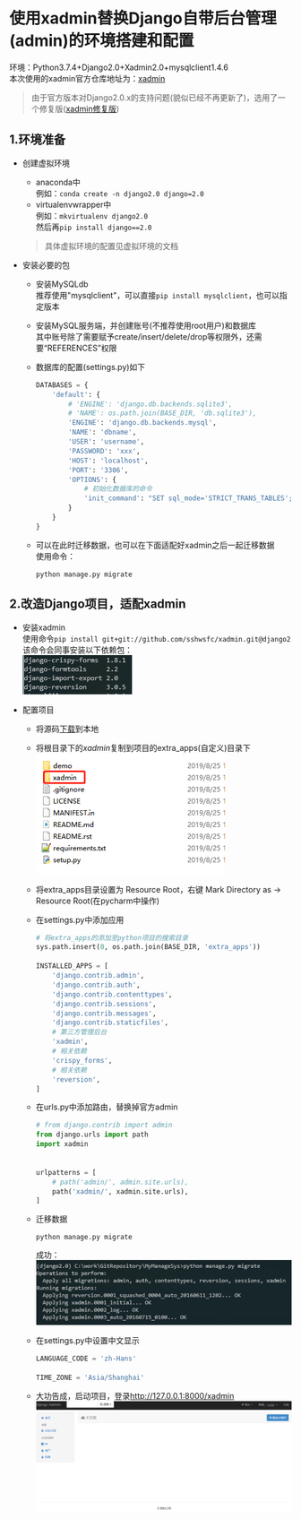 <!--
 * @Author: lixy
 * @Date: 2019-12-16 16:55:25
 * @LastEditTime : 2019-12-22 09:33:08
 * @LastEditors  : 李逍遥
 * @Description: In User Settings Edit
 * @FilePath: \study_note\django\使用xadmin作为后台.md
 -->
# 使用xadmin替换Django自带后台管理(admin)的环境搭建和配置 #

环境：Python3.7.4+Django2.0+Xadmin2.0+mysqlclient1.4.6  
本次使用的xadmin官方仓库地址为：[xadmin](https://github.com/sshwsfc/xadmin)
>由于官方版本对Django2.0.x的支持问题(貌似已经不再更新了)，选用了一个修复版([xadmin修复版](https://github.com/vip68/xadmin_bugfix))  

## 1.环境准备 ##

- 创建虚拟环境
  - anaconda中  
    例如：`conda create -n django2.0 django=2.0`
  - virtualenvwrapper中  
    例如：`mkvirtualenv django2.0`  
    然后再`pip install django==2.0`

  >具体虚拟环境的配置见虚拟环境的文档

- 安装必要的包
  - 安装MySQLdb  
    推荐使用"mysqlclient"，可以直接`pip install mysqlclient`，也可以指定版本  
  - 安装MySQL服务端，并创建账号(不推荐使用root用户)和数据库  
    其中账号除了需要赋予create/insert/delete/drop等权限外，还需要“REFERENCES”权限  
  - 数据库的配置(settings.py)如下  

    ```python
    DATABASES = {
        'default': {
            # 'ENGINE': 'django.db.backends.sqlite3',
            # 'NAME': os.path.join(BASE_DIR, 'db.sqlite3'),
            'ENGINE': 'django.db.backends.mysql',
            'NAME': 'dbname',
            'USER': 'username',
            'PASSWORD': 'xxx',
            'HOST': 'localhost',
            'PORT': '3306',
            'OPTIONS': {
                # 初始化数据库的命令
                'init_command': "SET sql_mode='STRICT_TRANS_TABLES';"
            }
        }
    }
    ```

  - 可以在此时迁移数据，也可以在下面适配好xadmin之后一起迁移数据  
    使用命令：  

    ```linux
    python manage.py migrate
    ```

## 2.改造Django项目，适配xadmin ##

- 安装xadmin  
  使用命令`pip install git+git://github.com/sshwsfc/xadmin.git@django2`  
  该命令会同事安装以下依赖包：  
  ![依赖包](pg1.png)

- 配置项目
  - 将源码[下载](https://github.com/vip68/xadmin_bugfix)到本地
  - 将根目录下的*xadmin*复制到项目的extra_apps(自定义)目录下  
    ![xadmin](xadminDir.png)
  - 将extra_apps目录设置为 Resource Root，右键 Mark Directory as -> Resource Root(在pycharm中操作)
  - 在settings.py中添加应用

    ```python
    # 将extra_apps的添加至python项目的搜索目录
    sys.path.insert(0, os.path.join(BASE_DIR, 'extra_apps'))

    INSTALLED_APPS = [
        'django.contrib.admin',
        'django.contrib.auth',
        'django.contrib.contenttypes',
        'django.contrib.sessions',
        'django.contrib.messages',
        'django.contrib.staticfiles',
        # 第三方管理后台
        'xadmin',
        # 相关依赖
        'crispy_forms',
        # 相关依赖
        'reversion',
    ]
    ```

  - 在urls.py中添加路由，替换掉官方admin  

    ```python
    # from django.contrib import admin
    from django.urls import path
    import xadmin


    urlpatterns = [
        # path('admin/', admin.site.urls),
        path('xadmin/', xadmin.site.urls),
    ]
    ```

  - 迁移数据  

    ```linux
    python manage.py migrate
    ```

    成功：  
    ![成功](suc.png)

  - 在settings.py中设置中文显示

    ```python
    LANGUAGE_CODE = 'zh-Hans'

    TIME_ZONE = 'Asia/Shanghai'
    ```

  - 大功告成，启动项目，登录<http://127.0.0.1:8000/xadmin>  
    ![登录](login.png)
